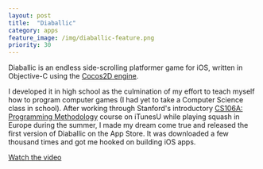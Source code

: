 ```yaml
---
layout: post
title:  "Diaballic"
category: apps
feature_image: /img/diaballic-feature.png
priority: 30
---
```

Diaballic is an endless side-scrolling platformer game for iOS, written in Objective-C using the [Cocos2D engine](http://cocos2d.org). 

I developed it in high school as the culmination of my effort to teach myself how to program computer games (I had yet to take a Computer Science class in school). After working through Stanford's introductory [CS106A: Programming Methodology](https://itunes.apple.com/us/itunes-u/programming-methodology/id384232896?mt=10) course on iTunesU while playing squash in Europe during the summer, I made my dream come true and released the first version of Diaballic on the App Store. It was downloaded a few thousand times and got me hooked on building iOS apps.

[Watch the video](https://www.youtube.com/watch?v=QdaIqgoEf9U)